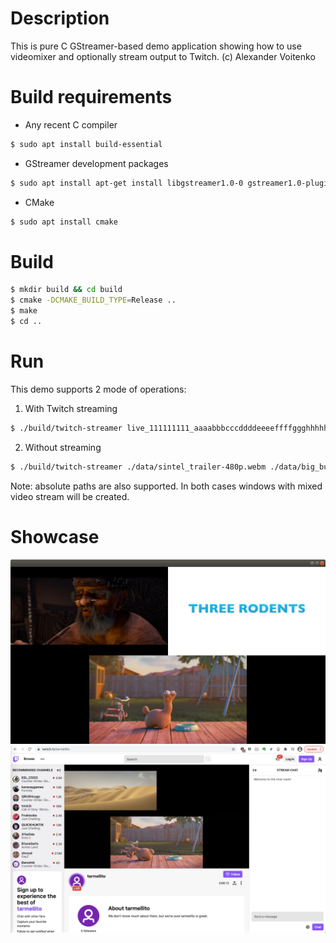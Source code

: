 # Description
This is pure C GStreamer-based demo application showing how to use videomixer and optionally stream output to Twitch.
(c) Alexander Voitenko

# Build requirements
- Any recent C compiler
```bash
$ sudo apt install build-essential
```
- GStreamer development packages
```bash
$ sudo apt install apt-get install libgstreamer1.0-0 gstreamer1.0-plugins-base gstreamer1.0-plugins-good gstreamer1.0-plugins-bad gstreamer1.0-plugins-ugly gstreamer1.0-libav gstreamer1.0-doc gstreamer1.0-tools gstreamer1.0-x gstreamer1.0-alsa gstreamer1.0-gl gstreamer1.0-gtk3 gstreamer1.0-qt5 gstreamer1.0-pulseaudio
```
- CMake
```bash
$ sudo apt install cmake
```

# Build
```bash
$ mkdir build && cd build
$ cmake -DCMAKE_BUILD_TYPE=Release ..
$ make
$ cd ..
```

# Run
This demo supports 2 mode of operations:
1. With Twitch streaming
```bash
$ ./build/twitch-streamer live_111111111_aaaabbbcccddddeeeeffffggghhhhh ./data/sintel_trailer-480p.webm ./data/big_buck_bunny_trailer-360p.mp4 ./data/the_daily_dweebs-720p.mp4
```
2. Without streaming
```bash
$ ./build/twitch-streamer ./data/sintel_trailer-480p.webm ./data/big_buck_bunny_trailer-360p.mp4 ./data/the_daily_dweebs-720p.mp4
```
Note: absolute paths are also supported.
In both cases windows with mixed video stream will be created.

# Showcase
![Windowed app](/doc/images/window_screenshot.png?raw=true "Windowed app")
![Twitch example](/doc/images/twitch_screenshot.png?raw=true "Twitch example")
